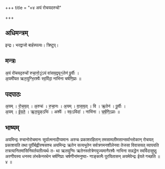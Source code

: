 +++
title = "०४ अयं रोचयदरुचो"

+++
## अधिमन्त्रम्
इन्द्रः। भरद्वाजो बार्हस्पत्यः। त्रिष्टुप्।

## मन्त्रः
अ॒यं रो॑चयद॒रुचो॑ रुचा॒नो॒३॒॑ऽयं वा॑सय॒द्व्यृ१॒॑तेन॑ पू॒र्वीः ।  
अ॒यमी॑यत ऋत॒युग्भि॒रश्वैः॑ स्व॒र्विदा॒ नाभि॑ना चर्षणि॒प्राः ॥

## पदपाठः
अ॒यम् । रो॒च॒य॒त् । अ॒रुचः॑ । रु॒चा॒नः । अ॒यम् । वा॒स॒य॒त् । वि । ऋ॒तेन॑ । पू॒र्वीः ।  
अ॒यम् । ई॒य॒ते॒ । ऋ॒त॒युक्ऽभिः॑ । अश्वैः॑ । स्वः॒ऽविदा॑ । नाभि॑ना । च॒र्ष॒णि॒ऽप्राः ॥

## भाष्यम्
अयमिन्द्रः रुचानोरोचमानः सूर्यात्मनादीप्यमानः अरुचः प्रकाशरहितान् तमसामलीमसान्सर्वान्लोकान् रोचयत् प्रकाशयति तथा पूर्वीर्बह्वीरुषसश्च अयमिन्द्रः ऋतेन सत्यभूतेन सर्वत्रगमनशीलेनवा तेजसा विवासयत् व्यापयति तत्रत्यानितमांसिनिवर्तयतीत्यर्थः त- था ऋतयुग्मिः ऋतेनस्तोत्रेणयुज्यमानैरश्वैः नाभिना सन्नद्धेन स्वर्विदासुष्ठु अरणीयस्य धनस्य लंभकेनरथेन चर्षणिप्राः चर्षणीनांमनुष्या- णाङ्कामैः पूरयितासन् अयमेवेन्द्रः ईयते गच्छति ॥ ४ ॥
